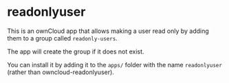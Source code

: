 # readonlyuser

This is an ownCloud app that allows making a user read only by adding them to a group called `readonly-users`.

The app will create the group if it does not exist.

You can install it by adding it to the `apps/` folder with the name `readonlyuser` (rather than owncloud-readonlyuser).
